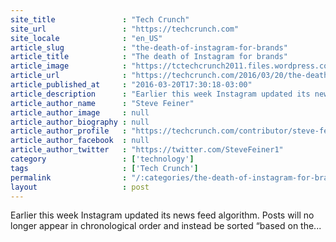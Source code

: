 ```yaml
---
site_title               : "Tech Crunch"
site_url                 : "https://techcrunch.com"
site_locale              : "en_US"
article_slug             : "the-death-of-instagram-for-brands"
article_title            : "The death of Instagram for brands"
article_image            : "https://tctechcrunch2011.files.wordpress.com/2014/12/shutterstock_171444791.jpg?w=764&h=400&crop=1"
article_url              : "https://techcrunch.com/2016/03/20/the-death-of-instagram-for-brands/"
article_published_at     : "2016-03-20T17:30:18-03:00"
article_description      : "Earlier this week Instagram updated its news feed algorithm. Posts will no longer appear in chronological order and instead be sorted “based on the..."
article_author_name      : "Steve Feiner"
article_author_image     : null
article_author_biography : null
article_author_profile   : "https://techcrunch.com/contributor/steve-feiner/"
article_author_facebook  : null
article_author_twitter   : "https://twitter.com/SteveFeiner1"
category                 : ['technology']
tags                     : ['Tech Crunch']
permalink                : "/:categories/the-death-of-instagram-for-brands/"
layout                   : post
---
```


Earlier this week Instagram updated its news feed algorithm. Posts will no longer appear in chronological order and instead be sorted “based on the...
